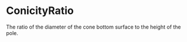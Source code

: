 ConicityRatio
=============

The ratio of the diameter of the cone bottom surface to the height of the pole.
